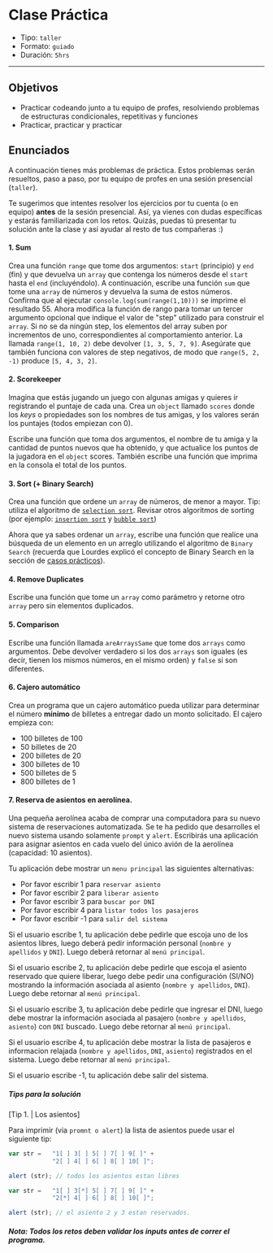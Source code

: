 # Clase Práctica

- Tipo: `taller`
- Formato: `guiado`
- Duración: `5hrs`

***

## Objetivos
- Practicar codeando junto a tu equipo de profes, resolviendo problemas de estructuras condicionales, repetitivas y funciones
- Practicar, practicar y practicar

## Enunciados
A continuación tienes más problemas de práctica. Estos problemas serán resueltos, paso a paso, por tu equipo de profes en una sesión presencial (`taller`).

Te sugerimos que intentes resolver los ejercicios por tu cuenta (o en equipo) **antes** de la sesión presencial. Así, ya vienes con dudas específicas y estarás familiarizada con los retos. Quizás, puedas tú presentar tu solución ante la clase y así ayudar al resto de tus compañeras :)

#### 1. Sum
Crea una función `range` que tome dos argumentos: `start` (principio) y `end` (fin) y que devuelva un `array` que contenga los números desde el `start` hasta el `end` (incluyéndolo). A continuación, escribe una función `sum` que tome una `array` de números y devuelva la suma de estos números. Confirma que al ejecutar `console.log(sum(range(1,10)))` se imprime el resultado 55. Ahora modifica la función de rango para tomar un tercer argumento opcional que indique el valor de "step" utilizado para construir el `array`. Si no se da ningún step, los elementos del array suben por incrementos de uno, correspondientes al comportamiento anterior. La llamada  `range(1, 10, 2)` debe devolver `[1, 3, 5, 7, 9]`. Asegúrate que también funciona con valores de step negativos, de modo que `range(5, 2, -1)` produce `[5, 4, 3, 2]`.

#### 2. Scorekeeper
Imagina que estás jugando un juego con algunas amigas y quieres ir registrando el puntaje de cada una. Crea un `object` llamado `scores` donde los _keys_ o propiedades son los nombres de tus amigas, y los valores serán los puntajes (todos empiezan con 0).

Escribe una función que toma dos argumentos, el nombre de tu amiga y la cantidad de puntos nuevos que ha obtenido, y que actualice los puntos de la jugadora en el `object` scores. También escribe una función que imprima en la consola el total de los puntos.

#### 3. Sort (+ Binary Search)
Crea una función que ordene un `array` de números, de menor a mayor. Tip: utiliza el algoritmo de [`selection sort`](https://en.wikipedia.org/wiki/Selection_sort). Revisar otros algoritmos de sorting (por ejemplo: [`insertion sort`](https://en.wikipedia.org/wiki/Insertion_sort#/media/File:Insertion-sort-example-300px.gif) y [`bubble sort`](https://upload.wikimedia.org/wikipedia/commons/c/c8/Bubble-sort-example-300px.gif))

Ahora que ya sabes ordenar un `array`, escribe una función que realice una búsqueda de un elemento en un arreglo utilizando el algoritmo de `Binary Search` (recuerda que Lourdes explicó el concepto de Binary Search en la sección de [casos prácticos](08-practical-cases.md)).  

#### 4. Remove Duplicates
Escribe una función que tome un `array` como parámetro y retorne otro `array` pero sin elementos duplicados.

#### 5. Comparison
Escribe una función llamada `areArraysSame` que tome dos `arrays` como argumentos. Debe devolver verdadero si los dos `arrays` son iguales (es decir, tienen los mismos números, en el mismo orden) y `false` si son diferentes.

#### 6. Cajero automático
Crea un programa que un cajero automático pueda utilizar para determinar el número **mínimo** de billetes a entregar dado un monto solicitado. El cajero empieza con:
* 100 billetes de 100
* 50 billetes de 20
* 200 billetes de 20
* 300 billetes de 10
* 500 billetes de 5
* 800 billetes de 1

#### 7. Reserva de asientos en aerolínea.

Una pequeña aerolínea acaba de comprar una computadora para su nuevo sistema de reservaciones automatizada. Se te ha pedido que desarrolles el nuevo sistema usando solamente `prompt` y `alert`. Escribirás una aplicación para asignar asientos en cada vuelo del único avión de la aerolínea (capacidad: 10 asientos).

Tu aplicación debe mostrar  un `menu principal` las siguientes alternativas:

* Por favor escribir 1 para `reservar asiento`
* Por favor escribir 2 para `liberar asiento`
* Por favor escribir 3 para `buscar por DNI`
* Por favor escribir 4 para `listar todos los pasajeros`
* Por favor escribir -1 para `salir del sistema`

Si el usuario escribe 1, tu aplicación debe pedirle que escoja uno de los asientos libres, luego deberá pedir información personal (`nombre y apellidos` y `DNI`). Luego deberá retornar al `menú principal`.

Si el usuario escribe 2, tu aplicación debe pedirle que escoja el asiento reservado que quiere liberar, luego debe pedir una configuración (SI/NO) mostrando la información asociada al asiento (`nombre y apellidos`, `DNI`). Luego debe retornar al `menú principal`.

Si el usuario escribe 3, tu aplicación debe pedirle que ingresar el DNI, luego debe mostrar la información asociada al pasajero (`nombre y apellidos`, `asiento`) con `DNI` buscado. Luego debe retornar al `menú principal`.

Si el usuario escribe 4, tu aplicación debe mostrar la lista de pasajeros e informacion relajada (`nombre y apellidos`, `DNI`, `asiento`) registrados en el sistema. Luego debe retornar al `menú principal`.


Si el usuario escribe -1, tu aplicación debe   salir del sistema.


##### Tips para la solución

[Tip 1. | Los asientos]

Para imprimir (via `promnt o alert`) la lista de asientos puede usar el siguiente tip:

```js
var str =   "1[ ] 3[ ] 5[ ] 7[ ] 9[ ]" +
            "2[ ] 4[ ] 6[ ] 8[ ] 10[ ]";

alert (str); // todos los asientos estan libres

var str =   "1[ ] 3[*] 5[ ] 7[ ] 9[ ]" +
            "2[*] 4[ ] 6[ ] 8[ ] 10[ ]";

alert (str); // el asiento 2 y 3 estan reservados.

```

#### _Nota: Todos los retos deben validar los inputs antes de correr el programa._
